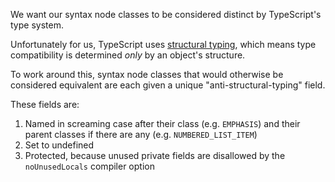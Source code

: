 We want our syntax node classes to be considered distinct by TypeScript's type system.

Unfortunately for us, TypeScript uses [structural typing](https://en.wikipedia.org/wiki/Structural_type_system), which means type compatibility is determined *only* by an object's structure.

To work around this, syntax node classes that would otherwise be considered equivalent are each given a unique "anti-structural-typing" field.

These fields are:

1. Named in screaming case after their class (e.g. `EMPHASIS`) and their parent classes if there are any (e.g. `NUMBERED_LIST_ITEM`)
2. Set to undefined
3. Protected, because unused private fields are disallowed by the `noUnusedLocals` compiler option